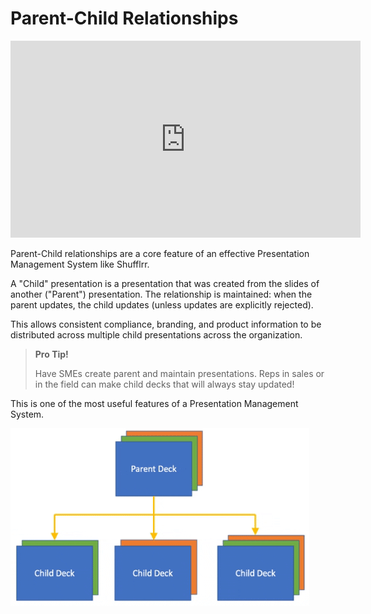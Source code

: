 # Parent-Child Relationships

<div class="player">
<iframe width="560" height="315" src="https://www.youtube-nocookie.com/embed/Z-U3JQf8QeE" title="YouTube video player" frameborder="0" allow="accelerometer; autoplay; clipboard-write; encrypted-media; gyroscope; picture-in-picture" allowfullscreen></iframe>
</div>

Parent-Child relationships are a core feature of an effective Presentation Management System like Shufflrr. 

A "Child" presentation is a presentation that was created from the slides of another ("Parent") presentation. The relationship is maintained: when the parent updates, the child updates (unless updates are explicitly rejected). 

This allows consistent compliance, branding, and product information to be distributed across multiple child presentations across the organization. 

>**Pro Tip!**
> 
> Have SMEs create parent and maintain presentations. Reps in sales or in the field can make child decks that will always stay updated! 

This is one of the most useful features of a Presentation Management System. 

![When the parent updates, the children update](img/presentations-parentchild.gif)
